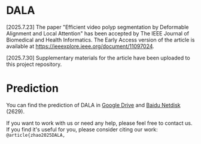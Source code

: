 # DALA
<time datetime="2025-07-23">[2025.7.23]</time> The paper "Efficient video polyp segmentation by Deformable Alignment and Local Attention" has been accepted by The IEEE Journal of Biomedical and Health Informatics. The Early Access version of the article is available at https://ieeexplore.ieee.org/document/11097024. 

<time datetime="2025-07-30">[2025.7.30]</time> Supplementary materials for the article have been uploaded to this project repository.


# Prediction
You can find the prediction of DALA in [Google Drive](https://drive.google.com/file/d/1Px0-5oFQEH5rYIC32SM8wUFUBz_qLeOY/view?usp=drive_link) and [Baidu Netdisk](https://pan.baidu.com/s/11tmC32KuMO3OElcbS_pfLA) (2629).

If you want to work with us or need any help, please feel free to contact us.
If you find it's useful for you, please consider citing our work:
```@article{zhao2025DALA,```
